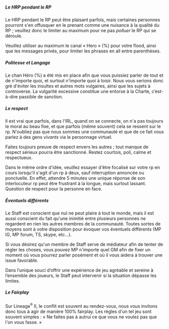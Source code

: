 ##### Le HRP pendant le RP

Le HRP pendant le RP peut être plaisant parfois, mais certaines personnes pourront s'en offusquer en le prenant comme une nuisance à la qualité du RP ; veuillez donc le limiter au maximum pour ne pas <em>polluer</em> le RP qui se déroule.

Veuillez utiliser au maximum le canal &laquo; Hero &raquo; (%) pour votre flood, ainsi que les messages privés, pour limiter les phrases en all entre parenthèses.

##### Politesse et Langage

Le chan Héro (%) a été mis en place afin que vous puissiez parler de tout et de n'importe quoi, et surtout n'importe quoi à loisir. Nous vous serions donc gré d'éviter les insultes et autres mots vulgaires, ainsi que les sujets à controverse. La vulgarité excessive constitue une entorse à la Charte, c’est-à-dire passible de sanction.

##### Le respect

Il est vrai que parfois, dans l'IRL, quand on se connecte, on n'a pas toujours le moral au beau fixe, et que parfois (même souvent) cela se ressent sur le rp. N'oubliez pas que nous sommes une communauté et que de ce fait vous parlez à des gens _vivants_ via le personnage virtuel.

Faites toujours preuve de respect envers les autres ; tout manque de respect sérieux pourra être sanctionné. Restez courtois, poli, calme et respectueux.

Dans le même ordre d'idée, veuillez essayer d'être focalisé sur votre rp en cours lorsqu'il s'agit d'un rp à deux, sauf interruption annoncée ou ponctuelle. En effet, attendre 5 minutes une unique réponse de son interlocuteur rp peut être frustrant à la longue, mais surtout lassant. Question de respect pour la personne en face.

##### Éventuels différents

Le Staff est conscient que nul ne peut plaire à tout le monde, mais il est aussi conscient du fait qu'une inimitié entre plusieurs personnes ne regardent en rien les autres membres de la communauté. Toutes sortes de moyens sont à votre disposition pour évoquer vos éventuels différents (MP IG, MP forum, TS, skype, etc...).

Si vous désirez qu'un membre de Staff serve de médiateur afin de tenter de régler les choses, vous pouvez MP n'importe quel GM afin de fixer un moment où vous pourrez parler posément et où il vous aidera à trouver une issue favorable.

Dans l’unique souci d’offrir une expérience de jeu agréable et sereine à l’ensemble des joueurs, le Staff peut intervenir si la situation dépasse les limites.

##### Le Fairplay

Sur Lineage<sup>&reg;</sup> II, le conflit est souvent au rendez-vous, nous vous invitons donc tous à agir de manière 100% fairplay. Les règles d'un tel jeu sont souvent simples : &laquo; Ne faites pas à autrui ce que vous ne voulez pas que l'on vous fasse. &raquo;
